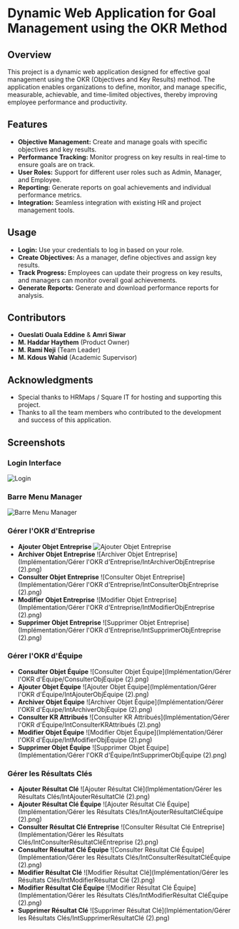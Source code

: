 # Dynamic Web Application for Goal Management using the OKR Method

## Overview

This project is a dynamic web application designed for effective goal management using the OKR (Objectives and Key Results) method. The application enables organizations to define, monitor, and manage specific, measurable, achievable, and time-limited objectives, thereby improving employee performance and productivity.

## Features

- **Objective Management:** Create and manage goals with specific objectives and key results.
- **Performance Tracking:** Monitor progress on key results in real-time to ensure goals are on track.
- **User Roles:** Support for different user roles such as Admin, Manager, and Employee.
- **Reporting:** Generate reports on goal achievements and individual performance metrics.
- **Integration:** Seamless integration with existing HR and project management tools.

## Usage

- **Login:** Use your credentials to log in based on your role.
- **Create Objectives:** As a manager, define objectives and assign key results.
- **Track Progress:** Employees can update their progress on key results, and managers can monitor overall goal achievements.
- **Generate Reports:** Generate and download performance reports for analysis.

## Contributors

- **Oueslati Ouala Eddine** & **Amri Siwar**
- **M. Haddar Haythem** (Product Owner)
- **M. Rami Neji** (Team Leader)
- **M. Kdous Wahid** (Academic Supervisor)

## Acknowledgments

- Special thanks to HRMaps / Square IT for hosting and supporting this project.
- Thanks to all the team members who contributed to the development and success of this application.

## Screenshots

### Login Interface
![Login](Implémentation/IntS'authentifier%20(2).png)

### Barre Menu Manager
![Barre Menu Manager](Implémentation/BarreMenuManager.png)

### Gérer l'OKR d'Entreprise
- **Ajouter Objet Entreprise**
  ![Ajouter Objet Entreprise](Implémentation/Gérer-l'OKR-d'Entreprise/IntAjouterObjEntreprise-(2).png)
- **Archiver Objet Entreprise**
  ![Archiver Objet Entreprise](Implémentation/Gérer l'OKR d'Entreprise/IntArchiverObjEntreprise (2).png)
- **Consulter Objet Entreprise**
  ![Consulter Objet Entreprise](Implémentation/Gérer l'OKR d'Entreprise/IntConsulterObjEntreprise (2).png)
- **Modifier Objet Entreprise**
  ![Modifier Objet Entreprise](Implémentation/Gérer l'OKR d'Entreprise/IntModifierObjEntreprise (2).png)
- **Supprimer Objet Entreprise**
  ![Supprimer Objet Entreprise](Implémentation/Gérer l'OKR d'Entreprise/IntSupprimerObjEntreprise (2).png)

### Gérer l'OKR d'Équipe
- **Consulter Objet Équipe**
  ![Consulter Objet Équipe](Implémentation/Gérer l'OKR d'Équipe/ConsulterObjÉquipe (2).png)
- **Ajouter Objet Équipe**
  ![Ajouter Objet Équipe](Implémentation/Gérer l'OKR d'Équipe/IntAjouterObjÉquipe (2).png)
- **Archiver Objet Équipe**
  ![Archiver Objet Équipe](Implémentation/Gérer l'OKR d'Équipe/IntArchiverObjÉquipe (2).png)
- **Consulter KR Attribués**
  ![Consulter KR Attribués](Implémentation/Gérer l'OKR d'Équipe/IntConsulterKRAttribués (2).png)
- **Modifier Objet Équipe**
  ![Modifier Objet Équipe](Implémentation/Gérer l'OKR d'Équipe/IntModifierObjÉquipe (2).png)
- **Supprimer Objet Équipe**
  ![Supprimer Objet Équipe](Implémentation/Gérer l'OKR d'Équipe/IntSupprimerObjÉquipe (2).png)

### Gérer les Résultats Clés
- **Ajouter Résultat Clé**
  ![Ajouter Résultat Clé](Implémentation/Gérer les Résultats Clés/IntAjouterRésultatClé (2).png)
- **Ajouter Résultat Clé Équipe**
  ![Ajouter Résultat Clé Équipe](Implémentation/Gérer les Résultats Clés/IntAjouterRésultatCléÉquipe (2).png)
- **Consulter Résultat Clé Entreprise**
  ![Consulter Résultat Clé Entreprise](Implémentation/Gérer les Résultats Clés/IntConsulterRésultatCléEntreprise (2).png)
- **Consulter Résultat Clé Équipe**
  ![Consulter Résultat Clé Équipe](Implémentation/Gérer les Résultats Clés/IntConsulterRésultatCléÉquipe (2).png)
- **Modifier Résultat Clé**
  ![Modifier Résultat Clé](Implémentation/Gérer les Résultats Clés/IntModifierRésultat Clé (2).png)
- **Modifier Résultat Clé Équipe**
  ![Modifier Résultat Clé Équipe](Implémentation/Gérer les Résultats Clés/IntModifierRésultat CléÉquipe (2).png)
- **Supprimer Résultat Clé**
  ![Supprimer Résultat Clé](Implémentation/Gérer les Résultats Clés/IntSupprimerRésultatClé (2).png)

